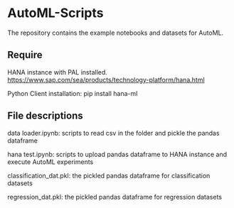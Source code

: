 # AutoML-Scripts
The repository contains the example notebooks and datasets for AutoML.

## Require

HANA instance with PAL installed. https://www.sap.com/sea/products/technology-platform/hana.html

Python Client installation: pip install hana-ml

## File descriptions

data loader.ipynb: scripts to read csv in the folder and pickle the pandas dataframe

hana test.ipynb: scripts to upload pandas dataframe to HANA instance and execute AutoML experiments

classification_dat.pkl: the pickled pandas dataframe for classification datasets

regression_dat.pkl: the pickled pandas dataframe for regression datasets
